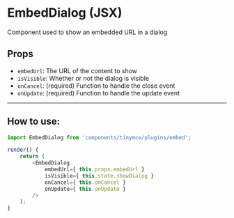 # EmbedDialog (JSX)

Component used to show an embedded URL in a dialog

## Props

- `embedUrl`: The URL of the content to show
- `isVisible`: Whether or not the dialog is visible
- `onCancel`: (required) Function to handle the close event
- `onUpdate`: (required) Function to handle the update event

---

## How to use:

```js
import EmbedDialog from 'components/tinymce/plugins/embed';

render() {
	return (
		<EmbedDialog
			embedUrl={ this.props.embedUrl }
			isVisible={ this.state.showDialog }
			onCancel={ this.onCancel }
			onUpdate={ this.onUpdate }
		/>
	);
}
```
